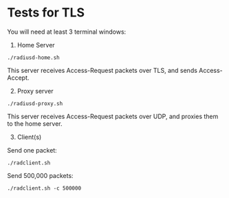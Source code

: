 # Tests for TLS

You will need at least 3 terminal windows:

1. Home Server

```
./radiusd-home.sh
```

This server receives Access-Request packets over TLS, and sends Access-Accept.

2. Proxy server

```
./radiusd-proxy.sh
```

This server receives Access-Request packets over UDP, and proxies them to the home server.

3. Client(s)

Send one packet:

```
./radclient.sh
```

Send 500,000 packets:

```
./radclient.sh -c 500000
```

